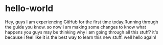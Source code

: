 # hello-world
Hey, guys I am experiencing GitHub for the first time today.Running through the guide you know.
so now i am making some changes to know what happens you guys may be thinking why i am going through all this stuff? it's because i feel like it is the best way to learn this new stuff.
well hello again!
